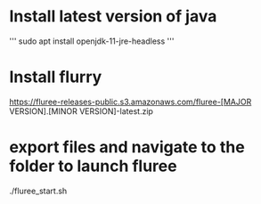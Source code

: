 
# Install latest version of java

''' sudo apt install openjdk-11-jre-headless '''

# Install flurry

https://fluree-releases-public.s3.amazonaws.com/fluree-[MAJOR VERSION].[MINOR VERSION]-latest.zip

# export files and navigate to the folder to launch fluree

./fluree_start.sh

